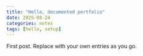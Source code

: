 ```yaml
---
title: "Hello, documented portfolio"
date: 2025-08-24
categories: notes
tags: [hello, setup]
---
```


First post. Replace with your own entries as you go.